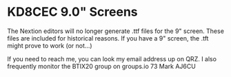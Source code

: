 # KD8CEC 9.0" Screens

The Nextion editors will no longer generate .ttf files for the 9" screen. These files are included for historical reasons. If you have a 9" screen, the .tft might prove to work (or not...)

If you need to reach me, you can look my email address up on QRZ. I also frequently monitor the BTIX20 group on groups.io
73
Mark
AJ6CU
